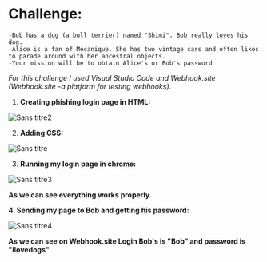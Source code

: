 # Challenge:

	-Bob has a dog (a bull terrier) named "Shimi". Bob really loves his dog.
	-Alice is a fan of Mécanique. She has two vintage cars and often likes to parade around with her ancestral objects.
	-Your mission will be to obtain Alice's or Bob's password

*For this challenge I used Visual Studio Code and Webhook.site (Webhook.site -a platform for testing webhooks).*
	
1. **Creating phishing login page in HTML:**

![Sans titre2](https://github.com/OlgvP/Phishing/assets/133352245/aba2f0e9-f20f-4fb1-a976-7e903d2f5713)

2. **Adding CSS:**

![Sans titre](https://github.com/OlgvP/Phishing/assets/133352245/e4974a93-1af5-4426-9f7d-0c5471293820)

3. **Running my login page in chrome:**

![Sans titre3](https://github.com/OlgvP/Phishing/assets/133352245/711f5895-3189-4ece-8241-0ed817cd2af0)

**As we can see everything works properly.**


**4. Sending my page to Bob and getting his password:**

![Sans titre4](https://github.com/OlgvP/Phishing/assets/133352245/f0e6b742-7e26-4644-8c05-995823df27bd)

**As we can see on Webhook.site Login Bob's is "Bob" and password is "ilovedogs"**

